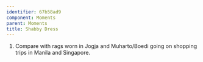 ```yaml
---
identifier: 67b58ad9
component: Moments
parent: Moments 
title: Shabby Dress
---
```

1.  Compare with rags worn in Jogja and Muharto/Boedi going on shopping
    trips in Manila and Singapore.
